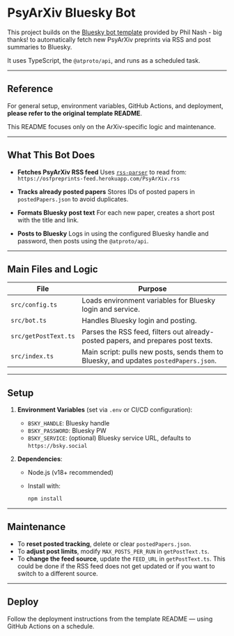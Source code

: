 
# PsyArXiv Bluesky Bot

This project builds on the [Bluesky bot template](https://github.com/philnash/bsky-bot) provided by Phil Nash - big thanks! to automatically fetch new PsyArXiv preprints via RSS and post summaries to Bluesky.

It uses TypeScript, the `@atproto/api`, and runs as a scheduled task.

---

## Reference

For general setup, environment variables, GitHub Actions, and deployment, **please refer to the original template README**.

This README focuses only on the ArXiv-specific logic and maintenance.

---

## What This Bot Does

* **Fetches PsyArXiv RSS feed**
  Uses [`rss-parser`](https://www.npmjs.com/package/rss-parser) to read from:
  `https://osfpreprints-feed.herokuapp.com/PsyArXiv.rss`

* **Tracks already posted papers**
  Stores IDs of posted papers in `postedPapers.json` to avoid duplicates.

* **Formats Bluesky post text**
  For each new paper, creates a short post with the title and link.

* **Posts to Bluesky**
  Logs in using the configured Bluesky handle and password, then posts using the `@atproto/api`.

---

## Main Files and Logic

| File                 | Purpose                                                                               |
| -------------------- | ------------------------------------------------------------------------------------- |
| `src/config.ts`      | Loads environment variables for Bluesky login and service.                            |
| `src/bot.ts`         | Handles Bluesky login and posting.                                                    |
| `src/getPostText.ts` | Parses the RSS feed, filters out already-posted papers, and prepares post texts.      |
| `src/index.ts`       | Main script: pulls new posts, sends them to Bluesky, and updates `postedPapers.json`. |

---

## Setup

1. **Environment Variables** (set via `.env` or CI/CD configuration):

   * `BSKY_HANDLE`: Bluesky handle
   * `BSKY_PASSWORD`: Bluesky PW
   * `BSKY_SERVICE`: (optional) Bluesky service URL, defaults to `https://bsky.social`

2. **Dependencies**:

   * Node.js (v18+ recommended)
   * Install with:

     ```bash
     npm install
     ```

---

## Maintenance

* To **reset posted tracking**, delete or clear `postedPapers.json`.
* To **adjust post limits**, modify `MAX_POSTS_PER_RUN` in `getPostText.ts`.
* To **change the feed source**, update the `FEED_URL` in `getPostText.ts`. This could be done if the RSS feed does not get updated or if you want to switch to a different source.

---

## Deploy

Follow the deployment instructions from the template README — using GitHub Actions on a schedule.
